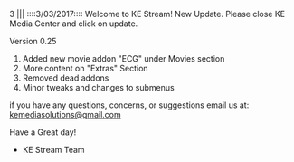 3
||| 
::::3/03/2017::::
Welcome to KE Stream! 
New Update. Please close KE Media Center and click on update. 

Version 0.25
  1. Added new movie addon "ECG" under Movies section
  2. More content on "Extras" Section
  3. Removed dead addons
  4. Minor tweaks and changes to submenus

if you have any questions, concerns, or suggestions email us at: kemediasolutions@gmail.com 

Have a Great day!

- KE Stream Team
